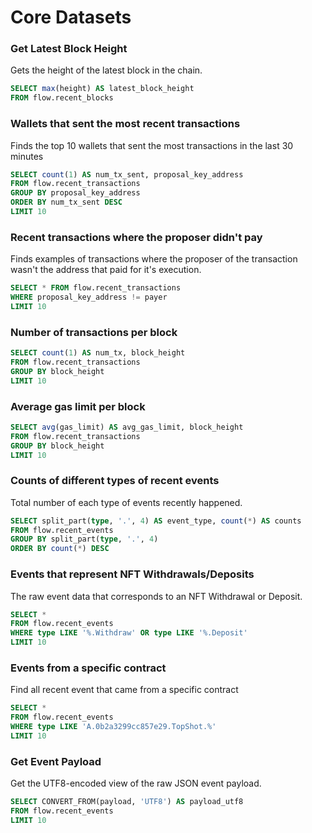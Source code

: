 # Core Datasets

### Get Latest Block Height

Gets the height of the latest block in the chain.

```sql
SELECT max(height) AS latest_block_height
FROM flow.recent_blocks
```

### Wallets that sent the most recent transactions

Finds the top 10 wallets that sent the most transactions in the last 30 minutes

```sql
SELECT count(1) AS num_tx_sent, proposal_key_address
FROM flow.recent_transactions
GROUP BY proposal_key_address
ORDER BY num_tx_sent DESC
LIMIT 10
```

### Recent transactions where the proposer didn't pay

Finds examples of transactions where the proposer of the transaction wasn't the address that paid for it's execution.

```sql
SELECT * FROM flow.recent_transactions 
WHERE proposal_key_address != payer
LIMIT 10
```

### Number of transactions per block

```sql
SELECT count(1) AS num_tx, block_height
FROM flow.recent_transactions
GROUP BY block_height
LIMIT 10
```

### Average gas limit per block

```sql
SELECT avg(gas_limit) AS avg_gas_limit, block_height
FROM flow.recent_transactions
GROUP BY block_height
LIMIT 10
```

### Counts of different types of recent events

Total number of each type of events recently happened.

```sql
SELECT split_part(type, '.', 4) AS event_type, count(*) AS counts
FROM flow.recent_events
GROUP BY split_part(type, '.', 4)
ORDER BY count(*) DESC
```

### Events that represent NFT Withdrawals/Deposits

The raw event data that corresponds to an NFT Withdrawal or Deposit.

```sql
SELECT *
FROM flow.recent_events
WHERE type LIKE '%.Withdraw' OR type LIKE '%.Deposit'
LIMIT 10
```

### Events from a specific contract

Find all recent event that came from a specific contract

```sql
SELECT *
FROM flow.recent_events
WHERE type LIKE 'A.0b2a3299cc857e29.TopShot.%'
LIMIT 10
```

### Get Event Payload

Get the UTF8-encoded view of the raw JSON event payload.

```sql
SELECT CONVERT_FROM(payload, 'UTF8') AS payload_utf8
FROM flow.recent_events
LIMIT 10
```
